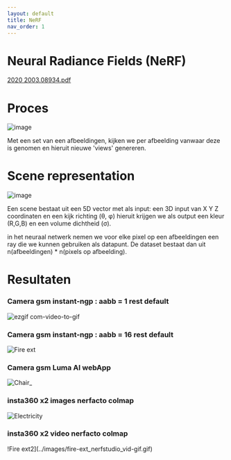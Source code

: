 ```yaml
---
layout: default
title: NeRF
nav_order: 1
---
```



# Neural Radiance Fields (NeRF)



[2020 2003.08934.pdf](https://github.com/StijnWillemen/Stage/files/10673519/2020.2003.08934.pdf)

# Proces

![image](https://user-images.githubusercontent.com/60694521/217211536-bcdf5d65-4d66-4498-a5c4-f2aa7da613aa.png)

Met een set van een afbeeldingen, kijken we per afbeelding vanwaar deze is genomen en hieruit nieuwe 'views' genereren.

# Scene representation

![image](https://user-images.githubusercontent.com/60694521/217211985-c9038f55-95fd-4bc0-b913-a241d5e4a28f.png)

Een scene bestaat uit een 5D vector met als input: een 3D input van X Y Z coordinaten en een kijk richting (θ, φ) hieruit krijgen we als output
een kleur (R,G,B) en een volume dichtheid (σ).

in het neuraal netwerk nemen we voor elke pixel op een afbeeldingen een ray die we kunnen gebruiken als datapunt. De dataset bestaat dan uit 
n(afbeeldingen) * n(pixels op afbeelding).

# Resultaten
### Camera gsm instant-ngp : aabb = 1 rest default
![ezgif com-video-to-gif](https://user-images.githubusercontent.com/60694521/217826097-368a003f-4d26-4ecb-af9c-02ec42aee414.gif) 

### Camera gsm instant-ngp : aabb = 16 rest default
![Fire ext](../images/gif_fire_ext.gif)

### Camera gsm Luma AI webApp
![Chair_](../images/chair_luma.gif)

### insta360 x2 images nerfacto colmap
![Electricity](../images/electricity-gif.gif)

### insta360 x2 video nerfacto colmap
!Fire ext2](../images/fire-ext_nerfstudio_vid-gif.gif)

